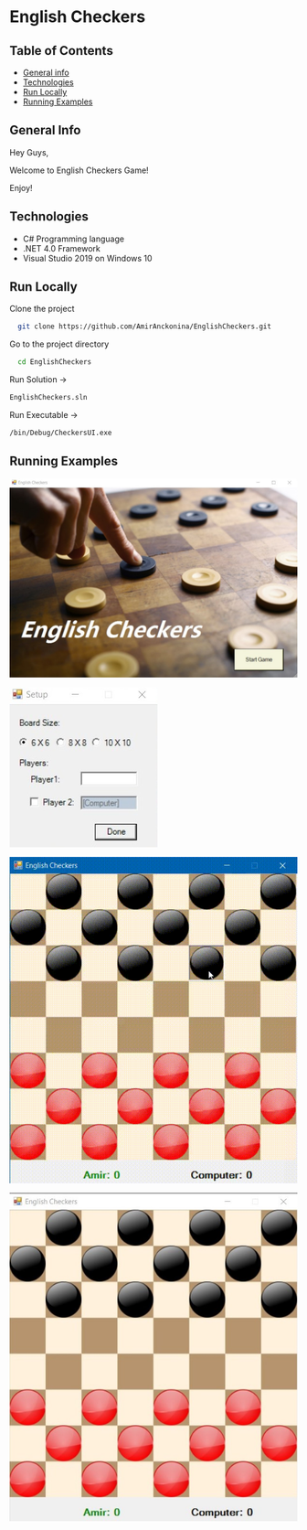 
# English Checkers

## Table of Contents
* [General info](#general-info)
* [Technologies](#technologies)
* [Run Locally](#run-locally)
* [Running Examples](#running-examples)

## General Info
Hey Guys,

Welcome to English Checkers Game!

Enjoy!

## Technologies
- C# Programming language 
- .NET 4.0 Framework
- Visual Studio 2019 on Windows 10

## Run Locally

Clone the project

```bash
  git clone https://github.com/AmirAnckonina/EnglishCheckers.git
```

Go to the project directory

```bash
  cd EnglishCheckers
```

Run Solution ->
```bash
EnglishCheckers.sln
```

Run Executable ->
```bash
/bin/Debug/CheckersUI.exe
```

## Running Examples



![App Screenshot](https://github.com/AmirAnckonina/EnglishCheckers/blob/4d492cc79ecbf3243040dc1aeeffd46aeb9bf0ff/AdditionalPictures/FormStart.jpg)


![App Screenshot](https://github.com/AmirAnckonina/EnglishCheckers/blob/4d492cc79ecbf3243040dc1aeeffd46aeb9bf0ff/AdditionalPictures/FormSetup.jpg)


![App Screenshot](https://github.com/AmirAnckonina/EnglishCheckers/blob/def8e50239d342138047c6cbd77c1a0249a2d3ce/AdditionalPictures/20220618_235931.gif)


![App Screenshot](https://github.com/AmirAnckonina/EnglishCheckers/blob/4d492cc79ecbf3243040dc1aeeffd46aeb9bf0ff/AdditionalPictures/FormGame.jpg)

